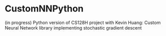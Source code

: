 # CustomNNPython
(in progress) Python version of CS128H project with Kevin Huang: Custom Neural Network library implementing stochastic gradient descent
